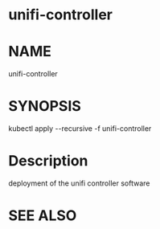 unifi-controller
==================================================

# NAME

  unifi-controller

# SYNOPSIS

  kubectl apply --recursive -f unifi-controller

# Description

deployment of the unifi controller software

# SEE ALSO

